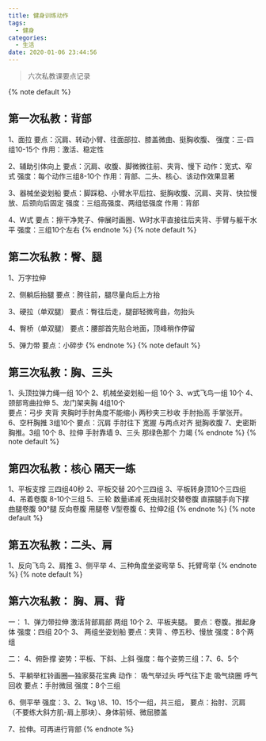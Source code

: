 ```yaml
---
title: 健身训练动作
tags:
  - 健身
categories:
  - 生活
date: 2020-01-06 23:44:56
---
```

>六次私教课要点记录
<!--more-->
{% note default %}
## 第一次私教：背部
1、面拉
要点：沉肩、转动小臂、往面部拉、膝盖微曲、挺胸收腹、
强度：三-四组10-15个
作用：激活、稳定性

2、辅助引体向上
要点：沉肩、收腹、脚微微往前、夹背、慢下
动作：宽式、窄式
强度：每个动作三组8-10个
作用：背部、二头、核心、该动作效果显著

3、器械坐姿划船
要点：脚踩稳、小臂水平后拉、挺胸收腹、沉肩、夹背、快拉慢放、后颈向后固定
强度：三组高强度、两组低强度
作用：背部

4、W式
要点：擦干净凳子、伸展时画圈、W时水平直接往后夹背、手臂与躯干水平
强度：三组10个左右
{% endnote %}
{% note default %}
## 第二次私教：臀、腿
1、万字拉伸

2、侧躺后抬腿
要点：胯往前，腿尽量向后上方抬

3、硬拉（单双腿）
要点：臀往后走，腿部轻微弯曲，勿抬头

4、臀桥（单双腿）
要点：腰部首先贴合地面，顶峰稍作停留

5、弹力带
要点：小碎步
{% endnote %}
{% note default %}
## 第三次私教：胸、三头
1、头顶拉弹力绳一组 10个
2、机械坐姿划船一组 10个
3、w式飞鸟一组  10个
4、颈部弯曲拉伸 
5、龙门架夹胸  4组10个  
要点：弓步 夹背 夹胸时手肘角度不能缩小  两秒夹三秒收  手肘抬高 手掌张开。
6、空杆胸推  3组10个
要点：沉肩  手肘往下  宽握  与两点对齐  挺胸收腹
7、史密斯胸推。3组 10个
8、拉伸   手肘靠墙
9、三头 那绿色那个 力竭
{% endnote %}
{% note default %}
## 第四次私教：核心  隔天一练
1、平板支撑  三四组40秒
2、平板交替 20个三四组
3、平板转身顶10个三四组
4、吊着卷腹 8-10个三组
5、三轮 数量递减
死虫摇肘交替卷腹
直摆腿手向下撑
曲腿卷腹  90°腿
反向卷腹  用腿卷 
V型卷腹
6、拉伸2组
{% endnote %}
{% note default %}
## 第五次私教：二头、肩
1、反向飞鸟
2、肩推
3、侧平举
4、三种角度坐姿弯举
5、托臂弯举
{% endnote %}
{% note default %}
## 第六次私教： 胸、肩、背
一：
1、弹力带拉伸 激活背部肩部  两组 10个
2、平板夹腿。
要点：卷腹。推起身体
强度：四组 20个
3、 两组坐姿划船
要点：夹背 、停五秒、慢放
强度：8个两组

二：
4、俯卧撑
姿势：平板、下斜、上斜
强度：每个姿势三组：7、6、5个

5、平躺举杠铃画圈—独家葵花宝典
动作：
吸气举过头
呼气往下走
吸气绕圈
呼气回收
要点：手肘微屈
强度：8个三组

6、侧平举
强度：3、2、1kg \8、10、15个一组，共三组，
要点：抬肘、沉肩（不要练大斜方肌-肩上那块）、身体前倾、微屈膝盖

7、拉伸。可再进行背部
{% endnote %}
